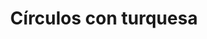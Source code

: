 ---
title: Círculos con turquesa
date: 
draft: false

# descripcion
description : Aro de plata círculo con turquesa

materials: Plata 925

color: Plateado

dimensions: 1,1cm

code: 01-04-0100

type: "Aros"

categories: []

# Images
# first image will be shown in the product page
images:
  # - image: "images/path_to_image"
  # La ubicacion de las imagenes es imagenes/Aros/Aros.Piedras/01-04-0100-circulos-con-turquesa
  - image: "./images/aros/piedras/01-04-0100-circulos-con-turquesa_a.jpeg"
  - image: "./images/aros/piedras/01-04-0100-circulos-con-turquesa_b.jpeg"
---
